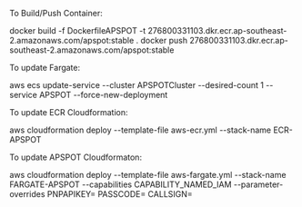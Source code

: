 To Build/Push Container:

docker build -f DockerfileAPSPOT -t 276800331103.dkr.ecr.ap-southeast-2.amazonaws.com/apspot:stable .
docker push 276800331103.dkr.ecr.ap-southeast-2.amazonaws.com/apspot:stable

To update Fargate:

aws ecs update-service --cluster APSPOTCluster --desired-count 1 --service APSPOT --force-new-deployment

To update ECR Cloudformation:

aws cloudformation deploy --template-file aws-ecr.yml --stack-name ECR-APSPOT

To update APSPOT Cloudformaton:

aws cloudformation deploy --template-file aws-fargate.yml --stack-name FARGATE-APSPOT --capabilities CAPABILITY_NAMED_IAM --parameter-overrides PNPAPIKEY=<pnpapikey> PASSCODE=<passcode> CALLSIGN=<callsign>